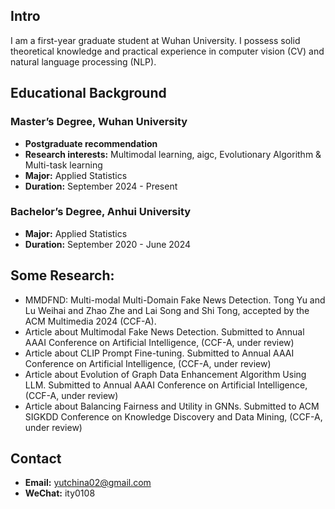 ## Intro
I am a first-year graduate student at Wuhan University. I possess solid theoretical knowledge and practical experience in computer vision (CV) and natural language processing (NLP). 

## Educational Background
### Master’s Degree, Wuhan University
- **Postgraduate recommendation** 
- **Research interests:** Multimodal learning, aigc, Evolutionary Algorithm & Multi-task learning 
- **Major:** Applied Statistics
- **Duration:** September 2024 - Present

### Bachelor’s Degree, Anhui University
- **Major:** Applied Statistics
- **Duration:** September 2020 - June 2024
  
## Some Research:
- MMDFND: Multi-modal Multi-Domain Fake News Detection. Tong Yu and Lu Weihai and Zhao Zhe and Lai Song and Shi Tong, accepted by the ACM Multimedia 2024 (CCF-A).
- Article about Multimodal Fake News Detection. Submitted to Annual AAAI Conference on Artificial Intelligence, (CCF-A, under review)
- Article about CLIP Prompt Fine-tuning. Submitted to Annual AAAI Conference on Artificial Intelligence, (CCF-A, under review)
- Article about Evolution of Graph Data Enhancement Algorithm Using LLM. Submitted to Annual AAAI Conference on Artificial Intelligence, (CCF-A, under review)
- Article about Balancing Fairness and Utility in GNNs. Submitted to ACM SIGKDD Conference on Knowledge Discovery and Data Mining, (CCF-A, under review)

## Contact
- **Email:** yutchina02@gmail.com
- **WeChat:** ity0108
